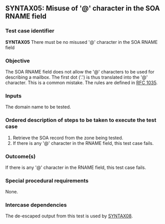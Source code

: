 ## SYNTAX05: Misuse of '@' character in the SOA RNAME field

### Test case identifier
**SYNTAX05** There must be no misused '@' character in the SOA RNAME field

### Objective

The SOA RNAME field does not allow the '@' characters to be used for
describing a mailbox. The first dot ('.') is thus translated into the
'@' character. This is a common mistake. The rules are defined in
[RFC 1035](https://tools.ietf.org/rfc/rfc1035.txt).

### Inputs

The domain name to be tested.

### Ordered description of steps to be taken to execute the test case

1. Retrieve the SOA record from the zone being tested.
2. If there is any '@' character in the RNAME field, this test case fails.

### Outcome(s)

If there is any '@' character in the RNAME field, this test case fails.

### Special procedural requirements

None.

### Intercase dependencies

The de-escaped output from this test is used by [SYNTAX08](syntax08.md).

